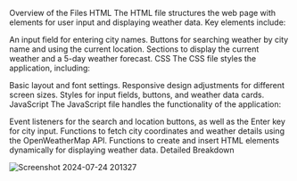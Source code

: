 Overview of the Files
HTML
The HTML file structures the web page with elements for user input and displaying weather data. Key elements include:

An input field for entering city names.
Buttons for searching weather by city name and using the current location.
Sections to display the current weather and a 5-day weather forecast.
CSS
The CSS file styles the application, including:

Basic layout and font settings.
Responsive design adjustments for different screen sizes.
Styles for input fields, buttons, and weather data cards.
JavaScript
The JavaScript file handles the functionality of the application:

Event listeners for the search and location buttons, as well as the Enter key for city input.
Functions to fetch city coordinates and weather details using the OpenWeatherMap API.
Functions to create and insert HTML elements dynamically for displaying weather data.
Detailed Breakdown

![Screenshot 2024-07-24 201327](https://github.com/user-attachments/assets/3967b41d-e002-4182-9ef2-1052123d8200)
